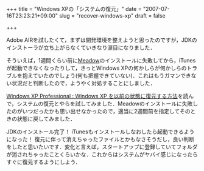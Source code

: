 +++
title = "Windows XPの「システムの復元」"
date = "2007-07-16T23:23:21+09:00"
slug = "recover-windows-xp"
draft = false

+++

<p>Adobe AIRを試したくて，まずは開発環境を整えようと思ったのですが，JDKのインストーラが立ち上がらなくていきなり涙目になりました．</p>
<p>そういえば，1週間くらい前に<a href="http://www.meadowy.org/meadow/" target="_blank">Meadow</a>のインストールに失敗してから，iTunesが起動できなくなったりして，きっとWindows XPの何かしらが何かしらのトラブルを抱えていたのでしょう(何も把握できていない)．これはもうガマンできない状況だと判断したので，ようやく対処することにしました．</p>
<p><a href="http://www.microsoft.com/japan/windowsxp/pro/using/itpro/managing/restore.mspx" target="_blank">Windows XP Professional : Windows XP を以前の状態に復元する方法</a>を読んで，システムの復元とやらを試してみました．Meadowのインストールに失敗したのがいつだったかも思い出せなかったので，適当に2週間前を指定してそのときの状態に戻してみました．</p>
<p>JDKのインストール完了！ iTunesもインストールしなおしたら起動できるようになった！ 復元に伴って消えちゃったファイルとかもなさそうだし，良い判断をしたと思いたいです．変化と言えば，スタートアップに登録していてフォルダが消されちゃったことくらいかな．これからはシステムがヤバイ感じになったらすぐに復元するようにしよう．</p>
